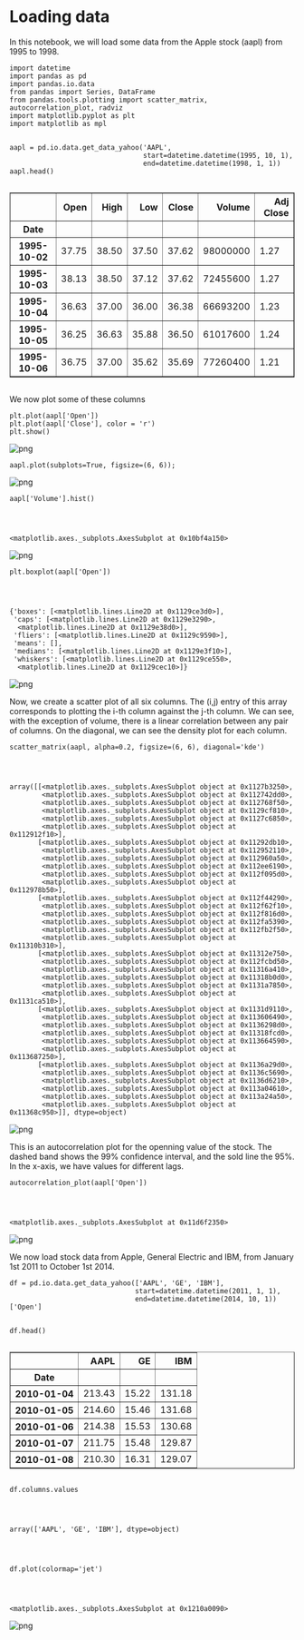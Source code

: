 
# Loading data

In this notebook, we will load some data from the Apple stock (aapl) from 1995
to 1998.


    import datetime
    import pandas as pd
    import pandas.io.data
    from pandas import Series, DataFrame
    from pandas.tools.plotting import scatter_matrix, autocorrelation_plot, radviz
    import matplotlib.pyplot as plt
    import matplotlib as mpl


    aapl = pd.io.data.get_data_yahoo('AAPL', 
                                     start=datetime.datetime(1995, 10, 1), 
                                     end=datetime.datetime(1998, 1, 1))
    aapl.head()




<div style="max-height:1000px;max-width:1500px;overflow:auto;">
<table border="1" class="dataframe">
  <thead>
    <tr style="text-align: right;">
      <th></th>
      <th>Open</th>
      <th>High</th>
      <th>Low</th>
      <th>Close</th>
      <th>Volume</th>
      <th>Adj Close</th>
    </tr>
    <tr>
      <th>Date</th>
      <th></th>
      <th></th>
      <th></th>
      <th></th>
      <th></th>
      <th></th>
    </tr>
  </thead>
  <tbody>
    <tr>
      <th>1995-10-02</th>
      <td> 37.75</td>
      <td> 38.50</td>
      <td> 37.50</td>
      <td> 37.62</td>
      <td> 98000000</td>
      <td> 1.27</td>
    </tr>
    <tr>
      <th>1995-10-03</th>
      <td> 38.13</td>
      <td> 38.50</td>
      <td> 37.12</td>
      <td> 37.62</td>
      <td> 72455600</td>
      <td> 1.27</td>
    </tr>
    <tr>
      <th>1995-10-04</th>
      <td> 36.63</td>
      <td> 37.00</td>
      <td> 36.00</td>
      <td> 36.38</td>
      <td> 66693200</td>
      <td> 1.23</td>
    </tr>
    <tr>
      <th>1995-10-05</th>
      <td> 36.25</td>
      <td> 36.63</td>
      <td> 35.88</td>
      <td> 36.50</td>
      <td> 61017600</td>
      <td> 1.24</td>
    </tr>
    <tr>
      <th>1995-10-06</th>
      <td> 36.75</td>
      <td> 37.00</td>
      <td> 35.62</td>
      <td> 35.69</td>
      <td> 77260400</td>
      <td> 1.21</td>
    </tr>
  </tbody>
</table>
</div>



We now plot some of these columns


    plt.plot(aapl['Open'])
    plt.plot(aapl['Close'], color = 'r')
    plt.show()


![png](pandasExample_files/pandasExample_5_0.png)



    aapl.plot(subplots=True, figsize=(6, 6)); 


![png](pandasExample_files/pandasExample_6_0.png)



    aapl['Volume'].hist()




    <matplotlib.axes._subplots.AxesSubplot at 0x10bf4a150>




![png](pandasExample_files/pandasExample_7_1.png)



    plt.boxplot(aapl['Open'])




    {'boxes': [<matplotlib.lines.Line2D at 0x1129ce3d0>],
     'caps': [<matplotlib.lines.Line2D at 0x1129e3290>,
      <matplotlib.lines.Line2D at 0x1129e38d0>],
     'fliers': [<matplotlib.lines.Line2D at 0x1129c9590>],
     'means': [],
     'medians': [<matplotlib.lines.Line2D at 0x1129e3f10>],
     'whiskers': [<matplotlib.lines.Line2D at 0x1129ce550>,
      <matplotlib.lines.Line2D at 0x1129cec10>]}




![png](pandasExample_files/pandasExample_8_1.png)


Now, we create a scatter plot of all six columns. The (i,j) entry of this array
corresponds to plotting the i-th column against the j-th column. We can see,
with the exception of volume, there is a linear correlation between any pair of
columns. On the diagonal, we can see the density plot for each column.


    scatter_matrix(aapl, alpha=0.2, figsize=(6, 6), diagonal='kde')




    array([[<matplotlib.axes._subplots.AxesSubplot object at 0x1127b3250>,
            <matplotlib.axes._subplots.AxesSubplot object at 0x112742dd0>,
            <matplotlib.axes._subplots.AxesSubplot object at 0x112768f50>,
            <matplotlib.axes._subplots.AxesSubplot object at 0x1129cf810>,
            <matplotlib.axes._subplots.AxesSubplot object at 0x1127c6850>,
            <matplotlib.axes._subplots.AxesSubplot object at 0x112912f10>],
           [<matplotlib.axes._subplots.AxesSubplot object at 0x11292db10>,
            <matplotlib.axes._subplots.AxesSubplot object at 0x112952110>,
            <matplotlib.axes._subplots.AxesSubplot object at 0x112960a50>,
            <matplotlib.axes._subplots.AxesSubplot object at 0x112ee6190>,
            <matplotlib.axes._subplots.AxesSubplot object at 0x112f095d0>,
            <matplotlib.axes._subplots.AxesSubplot object at 0x112978b50>],
           [<matplotlib.axes._subplots.AxesSubplot object at 0x112f44290>,
            <matplotlib.axes._subplots.AxesSubplot object at 0x112f62f10>,
            <matplotlib.axes._subplots.AxesSubplot object at 0x112f816d0>,
            <matplotlib.axes._subplots.AxesSubplot object at 0x112fa5390>,
            <matplotlib.axes._subplots.AxesSubplot object at 0x112fb2f50>,
            <matplotlib.axes._subplots.AxesSubplot object at 0x11310b310>],
           [<matplotlib.axes._subplots.AxesSubplot object at 0x11312e750>,
            <matplotlib.axes._subplots.AxesSubplot object at 0x112fcbd50>,
            <matplotlib.axes._subplots.AxesSubplot object at 0x11316a410>,
            <matplotlib.axes._subplots.AxesSubplot object at 0x11318b0d0>,
            <matplotlib.axes._subplots.AxesSubplot object at 0x1131a7850>,
            <matplotlib.axes._subplots.AxesSubplot object at 0x1131ca510>],
           [<matplotlib.axes._subplots.AxesSubplot object at 0x1131d9110>,
            <matplotlib.axes._subplots.AxesSubplot object at 0x113606490>,
            <matplotlib.axes._subplots.AxesSubplot object at 0x1136298d0>,
            <matplotlib.axes._subplots.AxesSubplot object at 0x11318fcd0>,
            <matplotlib.axes._subplots.AxesSubplot object at 0x113664590>,
            <matplotlib.axes._subplots.AxesSubplot object at 0x113687250>],
           [<matplotlib.axes._subplots.AxesSubplot object at 0x1136a29d0>,
            <matplotlib.axes._subplots.AxesSubplot object at 0x1136c5690>,
            <matplotlib.axes._subplots.AxesSubplot object at 0x1136d6210>,
            <matplotlib.axes._subplots.AxesSubplot object at 0x113a04610>,
            <matplotlib.axes._subplots.AxesSubplot object at 0x113a24a50>,
            <matplotlib.axes._subplots.AxesSubplot object at 0x11368c950>]], dtype=object)




![png](pandasExample_files/pandasExample_10_1.png)


This is an autocorrelation plot for the openning value of the stock. The dashed
band shows the 99% confidence interval, and the sold line the 95%. In the
x-axis, we have values for different lags.


    autocorrelation_plot(aapl['Open'])




    <matplotlib.axes._subplots.AxesSubplot at 0x11d6f2350>




![png](pandasExample_files/pandasExample_12_1.png)


We now load stock data from Apple, General Electric and IBM, from January 1st
2011 to October 1st 2014.


    df = pd.io.data.get_data_yahoo(['AAPL', 'GE', 'IBM'], 
                                   start=datetime.datetime(2011, 1, 1), 
                                   end=datetime.datetime(2014, 10, 1))['Open']


    df.head()




<div style="max-height:1000px;max-width:1500px;overflow:auto;">
<table border="1" class="dataframe">
  <thead>
    <tr style="text-align: right;">
      <th></th>
      <th>AAPL</th>
      <th>GE</th>
      <th>IBM</th>
    </tr>
    <tr>
      <th>Date</th>
      <th></th>
      <th></th>
      <th></th>
    </tr>
  </thead>
  <tbody>
    <tr>
      <th>2010-01-04</th>
      <td> 213.43</td>
      <td> 15.22</td>
      <td> 131.18</td>
    </tr>
    <tr>
      <th>2010-01-05</th>
      <td> 214.60</td>
      <td> 15.46</td>
      <td> 131.68</td>
    </tr>
    <tr>
      <th>2010-01-06</th>
      <td> 214.38</td>
      <td> 15.53</td>
      <td> 130.68</td>
    </tr>
    <tr>
      <th>2010-01-07</th>
      <td> 211.75</td>
      <td> 15.48</td>
      <td> 129.87</td>
    </tr>
    <tr>
      <th>2010-01-08</th>
      <td> 210.30</td>
      <td> 16.31</td>
      <td> 129.07</td>
    </tr>
  </tbody>
</table>
</div>




    df.columns.values




    array(['AAPL', 'GE', 'IBM'], dtype=object)




    df.plot(colormap='jet')




    <matplotlib.axes._subplots.AxesSubplot at 0x1210a0090>




![png](pandasExample_files/pandasExample_17_1.png)

